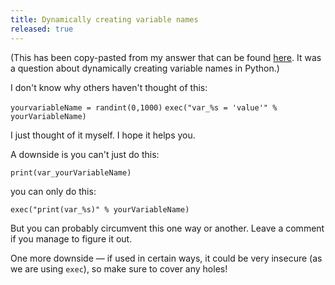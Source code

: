 ```yaml
---
title: Dynamically creating variable names
released: true
---
```


(This has been copy-pasted from my answer that can be found [here](https://stackoverflow.com/a/62303554/9654083). It was a question about dynamically creating variable names in Python.)

I don't know why others haven't thought of this:

`yourvariableName = randint(0,1000)`
`exec("var_%s = 'value'" % yourVariableName)`

I just thought of it myself. I hope it helps you.

A downside is you can't just do this:

`print(var_yourVariableName)`

you can only do this:

`exec("print(var_%s)" % yourVariableName)`

But you can probably circumvent this one way or another. Leave a comment if you manage to figure it out.

One more downside — if used in certain ways, it could be very insecure (as we are using `exec`), so make sure to cover any holes!
